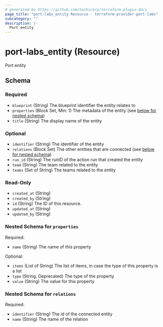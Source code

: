 ```yaml
---
# generated by https://github.com/hashicorp/terraform-plugin-docs
page_title: "port-labs_entity Resource - terraform-provider-port-labs"
subcategory: ""
description: |-
  Port entity
---
```


# port-labs_entity (Resource)

Port entity



<!-- schema generated by tfplugindocs -->
## Schema

### Required

- `blueprint` (String) The blueprint identifier the entity relates to
- `properties` (Block Set, Min: 1) The metadata of the entity (see [below for nested schema](#nestedblock--properties))
- `title` (String) The display name of the entity

### Optional

- `identifier` (String) The identifier of the entity
- `relations` (Block Set) The other entities that are connected (see [below for nested schema](#nestedblock--relations))
- `run_id` (String) The runID of the action run that created the entity
- `team` (String) The team related to the entity
- `teams` (Set of String) The teams related to the entity

### Read-Only

- `created_at` (String)
- `created_by` (String)
- `id` (String) The ID of this resource.
- `updated_at` (String)
- `updated_by` (String)

<a id="nestedblock--properties"></a>
### Nested Schema for `properties`

Required:

- `name` (String) The name of this property

Optional:

- `items` (List of String) The list of items, in case the type of this property is a list
- `type` (String, Deprecated) The type of the property
- `value` (String) The value for this property


<a id="nestedblock--relations"></a>
### Nested Schema for `relations`

Required:

- `identifier` (String) The id of the connected entity
- `name` (String) The name of the relation


